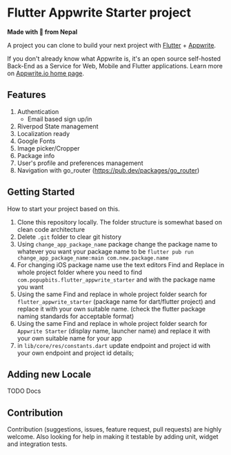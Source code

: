 # Flutter Appwrite Starter project

**Made with :heartbeat: from Nepal**

A project you can clone to build your next project with [Flutter](https://flutter.dev) + [Appwrite](https://appwrite.io). 

If you don't already know what Appwrite is, it's an open source self-hosted Back-End as a Service for Web, Mobile and Flutter applications. Learn more on [Appwrite.io home page](https://appwrite.io).

## Features
1. Authentication
    - Email based sign up/in
2. Riverpod State management
3. Localization ready
4. Google Fonts
5. Image picker/Cropper
6. Package info
7. User's profile and preferences management
8. Navigation with go_router (https://pub.dev/packages/go_router)

## Getting Started

How to start your project based on this.

1. Clone this repository locally. The folder structure is somewhat based on clean code architecture
2. Delete `.git` folder to clear git history
3. Using `change_app_package_name` package change the package name to whatever you want your package name to be `flutter pub run change_app_package_name:main com.new.package.name`
4. For changing iOS package name use the text editors Find and Replace in whole project folder where you need to find `com.popupbits.flutter_appwrite_starter` and with the package name you want
5. Using the same Find and replace in whole project folder search for `flutter_appwrite_starter` (package name for dart/flutter project) and replace it with your own suitable name. (check the flutter package naming standards for acceptable format)
6. Using the same Find and replace in whole project folder search for `Appwrite Starter` (display name, launcher name) and replace it with your own suitable name for your app
7. in `lib/core/res/constants.dart` update endpoint and project id with your own endpoint and project id details;

## Adding new Locale
TODO Docs

## Contribution
Contribution (suggestions, issues, feature request, pull requests) are highly welcome. Also looking for help in making it testable by adding unit, widget and integration tests.
